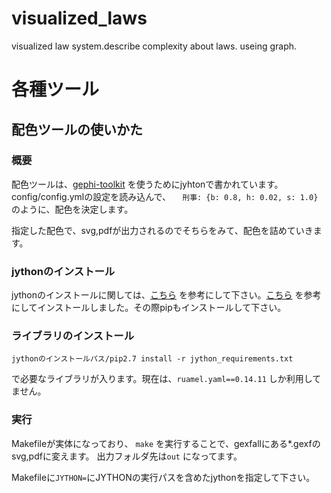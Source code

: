 # visualized_laws


visualized law system.describe complexity about laws. useing graph.

# 各種ツール

## 配色ツールの使いかた

### 概要

配色ツールは、[gephi-toolkit](https://gephi.org/toolkit/) を使うためにjyhtonで書かれています。
config/config.ymlの設定を読み込んで、 `  刑事: {b: 0.8, h: 0.02, s: 1.0}` のように、配色を決定します。

指定した配色で、svg,pdfが出力されるのでそちらをみて、配色を詰めていきます。

### jythonのインストール

jythonのインストールに関しては、[こちら](http://www.jython.org/downloads.html) を参考にして下さい。[こちら](https://wiki.python.org/jython/InstallationInstructions) を参考にしてインストールしました。その際pipもインストールして下さい。

### ライブラリのインストール

```
jythonのインストールパス/pip2.7 install -r jython_requirements.txt
```

で必要なライブラリが入ります。現在は、`ruamel.yaml==0.14.11` しか利用してません。

### 実行

Makefileが実体になっており、 `make` を実行することで、gexfallにある*.gexfのsvg,pdfに変えます。
出力フォルダ先は`out` になってます。

Makefileに`JYTHON=`にJYTHONの実行パスを含めたjythonを指定して下さい。


